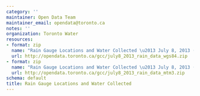 ```yaml
---
category: ''
maintainer: Open Data Team
maintainer_email: opendata@toronto.ca
notes: ''
organization: Toronto Water
resources:
- format: zip
  name: "Rain Gauge Locations and Water Collected \u2013 July 8, 2013 (MGS84)"
  url: http://opendata.toronto.ca/gcc/july8_2013_rain_data_wgs84.zip
- format: zip
  name: "Rain Gauge Locations and Water Collected \u2013 July 8, 2013 (MTM3)"
  url: http://opendata.toronto.ca/gcc/july8_2013_rain_data_mtm3.zip
schema: default
title: Rain Gauge Locations and Water Collected
---
```

